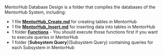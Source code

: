 MentorHub Database Design is a folder that compiles the databases of the MentorHub System, including:
- 1 file [**MentorHub_Create.md**](MentorHub_Create.md) for creating tables in MentorHub
- 1 file [**MentorHub_Insert.md**](MentorHub_Insert.md) for inserting data into tables in MentorHub
- 1 folder [**Functions**](Function.md) - You should execute those functions first if you want to execute queries in MentorHub 
- 1 folder [**Subsystem Query**](Subsystem Query) containing queries for each Subsystem in MentorHub